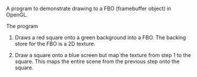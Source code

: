 A program to demonstrate drawing to a FBO (framebuffer object) in OpenGL.

The program

1. Draws a red square onto a green background into a FBO. The backing store for the FBO is a 2D texture.

2. Draw a square onto a blue screen but map the texture from step 1 to the square. This maps the entire scene from the previous step onto the square. 
